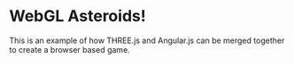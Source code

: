# WebGL Asteroids!

This is an example of how THREE.js and Angular.js can be merged together to create a browser based game.